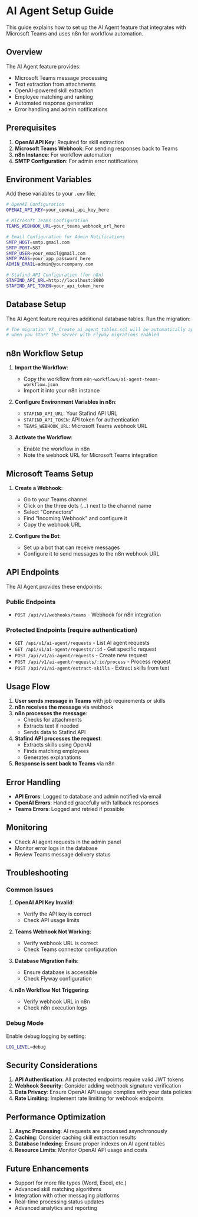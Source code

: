 # AI Agent Setup Guide

This guide explains how to set up the AI Agent feature that integrates with Microsoft Teams and uses n8n for workflow automation.

## Overview

The AI Agent feature provides:
- Microsoft Teams message processing
- Text extraction from attachments
- OpenAI-powered skill extraction
- Employee matching and ranking
- Automated response generation
- Error handling and admin notifications

## Prerequisites

1. **OpenAI API Key**: Required for skill extraction
2. **Microsoft Teams Webhook**: For sending responses back to Teams
3. **n8n Instance**: For workflow automation
4. **SMTP Configuration**: For admin error notifications

## Environment Variables

Add these variables to your `.env` file:

```bash
# OpenAI Configuration
OPENAI_API_KEY=your_openai_api_key_here

# Microsoft Teams Configuration
TEAMS_WEBHOOK_URL=your_teams_webhook_url_here

# Email Configuration for Admin Notifications
SMTP_HOST=smtp.gmail.com
SMTP_PORT=587
SMTP_USER=your_email@gmail.com
SMTP_PASS=your_app_password_here
ADMIN_EMAIL=admin@yourcompany.com

# Stafind API Configuration (for n8n)
STAFIND_API_URL=http://localhost:8080
STAFIND_API_TOKEN=your_api_token_here
```

## Database Setup

The AI Agent feature requires additional database tables. Run the migration:

```bash
# The migration V7__Create_ai_agent_tables.sql will be automatically applied
# when you start the server with Flyway migrations enabled
```

## n8n Workflow Setup

1. **Import the Workflow**:
   - Copy the workflow from `n8n-workflows/ai-agent-teams-workflow.json`
   - Import it into your n8n instance

2. **Configure Environment Variables in n8n**:
   - `STAFIND_API_URL`: Your Stafind API URL
   - `STAFIND_API_TOKEN`: API token for authentication
   - `TEAMS_WEBHOOK_URL`: Microsoft Teams webhook URL

3. **Activate the Workflow**:
   - Enable the workflow in n8n
   - Note the webhook URL for Microsoft Teams integration

## Microsoft Teams Setup

1. **Create a Webhook**:
   - Go to your Teams channel
   - Click on the three dots (...) next to the channel name
   - Select "Connectors"
   - Find "Incoming Webhook" and configure it
   - Copy the webhook URL

2. **Configure the Bot**:
   - Set up a bot that can receive messages
   - Configure it to send messages to the n8n webhook URL

## API Endpoints

The AI Agent provides these endpoints:

### Public Endpoints
- `POST /api/v1/webhooks/teams` - Webhook for n8n integration

### Protected Endpoints (require authentication)
- `GET /api/v1/ai-agent/requests` - List AI agent requests
- `GET /api/v1/ai-agent/requests/:id` - Get specific request
- `POST /api/v1/ai-agent/requests` - Create new request
- `POST /api/v1/ai-agent/requests/:id/process` - Process request
- `POST /api/v1/ai-agent/extract-skills` - Extract skills from text

## Usage Flow

1. **User sends message in Teams** with job requirements or skills
2. **n8n receives the message** via webhook
3. **n8n processes the message**:
   - Checks for attachments
   - Extracts text if needed
   - Sends data to Stafind API
4. **Stafind API processes the request**:
   - Extracts skills using OpenAI
   - Finds matching employees
   - Generates explanations
5. **Response is sent back to Teams** via n8n

## Error Handling

- **API Errors**: Logged to database and admin notified via email
- **OpenAI Errors**: Handled gracefully with fallback responses
- **Teams Errors**: Logged and retried if possible

## Monitoring

- Check AI agent requests in the admin panel
- Monitor error logs in the database
- Review Teams message delivery status

## Troubleshooting

### Common Issues

1. **OpenAI API Key Invalid**:
   - Verify the API key is correct
   - Check API usage limits

2. **Teams Webhook Not Working**:
   - Verify webhook URL is correct
   - Check Teams connector configuration

3. **Database Migration Fails**:
   - Ensure database is accessible
   - Check Flyway configuration

4. **n8n Workflow Not Triggering**:
   - Verify webhook URL in n8n
   - Check n8n execution logs

### Debug Mode

Enable debug logging by setting:
```bash
LOG_LEVEL=debug
```

## Security Considerations

1. **API Authentication**: All protected endpoints require valid JWT tokens
2. **Webhook Security**: Consider adding webhook signature verification
3. **Data Privacy**: Ensure OpenAI API usage complies with your data policies
4. **Rate Limiting**: Implement rate limiting for webhook endpoints

## Performance Optimization

1. **Async Processing**: AI requests are processed asynchronously
2. **Caching**: Consider caching skill extraction results
3. **Database Indexing**: Ensure proper indexes on AI agent tables
4. **Resource Limits**: Monitor OpenAI API usage and costs

## Future Enhancements

- Support for more file types (Word, Excel, etc.)
- Advanced skill matching algorithms
- Integration with other messaging platforms
- Real-time processing status updates
- Advanced analytics and reporting
